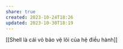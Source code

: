 ```yaml
---
share: true
created: 2023-10-24T18:26
updated: 2023-10-30T18:19
---
```

[[Shell là cái vỏ bảo vệ lõi của hệ điều hành]]
